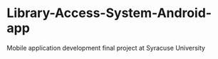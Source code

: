 # Library-Access-System-Android-app
Mobile application development final project at Syracuse University
